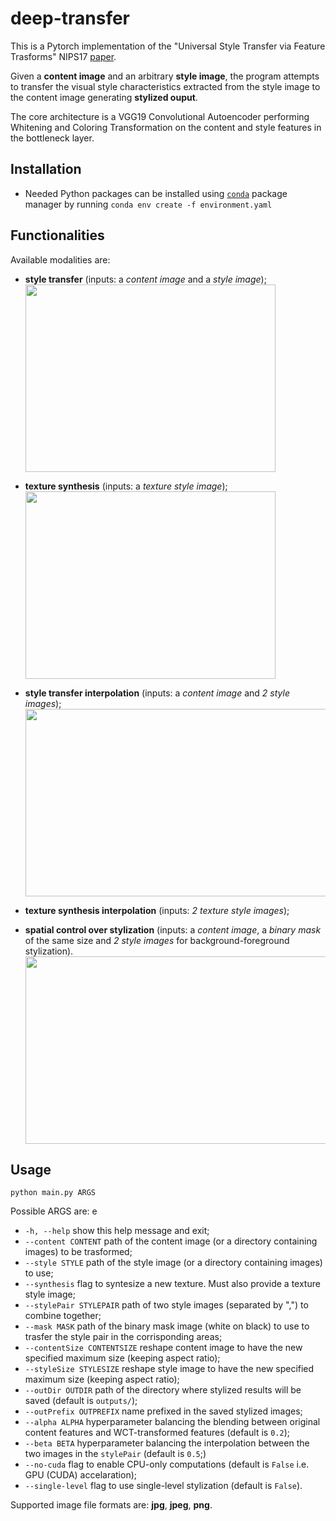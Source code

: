 # deep-transfer

This is a Pytorch implementation of the "Universal Style Transfer via Feature Trasforms" NIPS17 [paper](https://arxiv.org/abs/1705.08086).

Given a __content image__ and an arbitrary __style image__,
the program attempts to transfer the visual style characteristics extracted from the style image to the content image generating __stylized ouput__.  

The core architecture is a VGG19 Convolutional Autoencoder performing 
Whitening and Coloring Transformation on the content and style features
in the bottleneck layer.   

## Installation
+ Needed Python packages can be installed using [`conda`](https://www.anaconda.com/download/) package manager by running `conda env create -f environment.yaml`

## Functionalities
Available modalities are:
+ __style transfer__ (inputs: a _content image_ and a _style image_);
  <br><img src="outputs/pair-grid/grid-transfer.jpg" width="400" height="300" />
  
+ __texture synthesis__ (inputs: a _texture style image_);
  <br><img src="outputs/pairtex-grid/grid-synthesis.jpg" width="400" height="300" />

+ __style transfer interpolation__ (inputs: a _content image_ and _2 style images_);
  <br><img src="outputs/triplet-grid/grid-twostyles.jpg" width="600" height="300" />

+ __texture synthesis interpolation__ (inputs: _2 texture style images_);
  <br>

+ __spatial control over stylization__ (inputs: a _content image_, a _binary mask_ of the same size and _2 style images_ for background-foreground stylization).
  <br><img src="outputs/spatial-grid/grid-face_cubism-spatial.jpg" width="600" height="300" />

## Usage
`python main.py ARGS`

Possible ARGS are: e
+  `-h, --help` show this help message and exit;
+  `--content CONTENT` path of the content image (or a directory containing images) to be trasformed;
+  `--style STYLE` path of the style image (or a directory containing images) to use;
+  `--synthesis` flag to syntesize a new texture. Must also provide a texture style image;
+  `--stylePair STYLEPAIR` path of two style images (separated by ",") to combine together;
+  `--mask MASK` path of the binary mask image (white on black) to use to trasfer the style pair in the corrisponding areas;
+  `--contentSize CONTENTSIZE` reshape content image to have the new specified maximum size (keeping aspect ratio);
+  `--styleSize STYLESIZE` reshape style image to have the new specified maximum size (keeping aspect ratio);
+  `--outDir OUTDIR` path of the directory where stylized results will be saved (default is `outputs/`);
+  `--outPrefix OUTPREFIX` name prefixed in the saved stylized images;
+  `--alpha ALPHA` hyperparameter balancing the blending between original content features and WCT-transformed features (default is `0.2`);
+  `--beta BETA` hyperparameter balancing the interpolation between the two images in the `stylePair` (default is `0.5`;)
+  `--no-cuda` flag to enable CPU-only computations (default is `False` i.e. GPU (CUDA) accelaration);
+  `--single-level` flag to use single-level stylization (default is `False`).

Supported image file formats are: __jpg__, __jpeg__, __png__.

